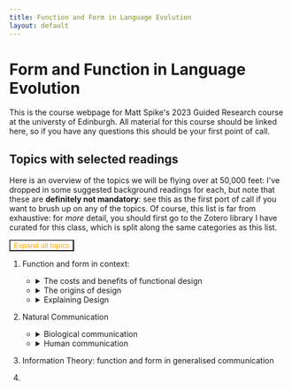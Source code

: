 ```yaml
---
title: Function and Form in Language Evolution
layout: default
---
```


# Form and Function in Language Evolution
This is the course webpage for Matt Spike's 2023 Guided Research course at the universty of Edinburgh.
All material for this course should be linked here, so if you have any questions this should be your first point of call.

## Topics with selected readings

Here is an overview of the topics we will be flying over at 50,000 feet: I've dropped in some suggested background readings for each, but note that these are **definitely not mandatory**: see this as the first port of call if you want to brush up on any of the topics. Of course, this list is far from exhaustive: for *more* detail, you should first go to the Zotero library I have curated for this class, which is split along the same categories as this list.

<button id="btnExpandHideAllDetails" onclick="openAll()" style="color:orange;background-color:#ffffff00;">Expand all topics</button>

1. Function and form in context:
	- <details markdown="1">
		<summary>The costs and benefits of functional design</summary> 

		- <details markdown="1">
			<summary>Technology</summary>

			- Allocating cost and benefits: [Adler & Posner 1999](https://heinonline.org/HOL/P?h=hein.journals/ylr109&i=203 "Adler, M. D., & Posner, E. A. (1999). Rethinking Cost-Benefit Analysis. Yale Law Journal, 109(2), 165–248. https://doi.org/10.2307/797489")
			- Design: [Mantei 1988](https://doi.org/10.1145/42404.42408 "Mantei, M. M., & Teorey, T. J. (1988). Cost/benefit analysis for incorporating human factors in the software lifecycle. Communications of the ACM, 31(4), 428–439. https://doi.org/10.1145/42404.42408")
			- Decisions & Risk: [Fischhoff 2020](https://www.science.org/doi/full/10.1126/science.aaa6516 "Fischhoff, B. (2015). The realities of risk-cost-benefit analysis. Science, 350(6260), aaa6516. https://doi.org/10.1126/science.aaa6516")
			- The Ford Pinto Case: [Smith 2017](https://heinonline.org/HOL/P?h=hein.journals/twlram2016&i=212 "Smith, B. W. (2017) THE TROLLEY AND THE PINTO: COST- BENEFIT ANALYSIS IN AUTOMATED DRIVING AND OTHER CYBER- PHYSICAL SYSTEMS. Texas A&M Law Review, 4(4(2)), 197–208.")

		- <details markdown="1">
			<summary>Biology</summary>

			- Body size and metabolism: [Kozłowski, Konarzewski, & Czarnoleski 2020](https://doi.org/10.1111/brv.12615 "Kozłowski, J., Konarzewski, M., & Czarnoleski, M. (2020). Coevolution of body size and metabolic rate in vertebrates: A life-history perspective. Biological Reviews, 95(5), 1393–1417. https://doi.org/10.1111/brv.12615")
			- Functional traits: [Barr, Boisvert & Bateman 2021](https://www.mdpi.com/2221-3759/9/4/53 "Barr, J. I., Boisvert, C. A., & Bateman, P. W. (2021). At What Cost? Trade-Offs and Influences on Energetic Investment in Tail Regeneration in Lizards Following Autotomy. Journal of Developmental Biology, 9(4), 53. https://doi.org/10.3390/jdb9040053")
			- Behaviour: [Griffiths 1986](https://www.jstor.org/stable/4691 "Griffiths, D. (1986). Pit Construction by Ant-Lion Larvae: A Cost-Benefit Analysis. Journal of Animal Ecology, 55(1), 39–57. https://doi.org/10.2307/4691")
			- Learning: [Johnston et al 1982](https://www.sciencedirect.com/science/article/pii/S0065345408600467 "Johnston, T. D. (1982). Selective Costs and Benefits in the Evolution of Learning. In J. S. Rosenblatt, R. A. Hinde, C. Beer, & M.-C. Busnel (Eds.), Advances in the Study of Behavior (Vol. 12, pp. 65–106). Academic Press. https://doi.org/10.1016/S0065-3454(08)60046-7")
			- Cognition: [Huebner & Schulkin 2022 Chapter 1](https://doi.org/10.1017/9781108982191 "Huebner, B., & Schulkin, J. (2022). Biological Cognition (1st ed.). Cambridge University Press. https://doi.org/10.1017/9781108982191")

		- <details markdown="1">
			<summary>Humans</summary>

			- Physiology: [Pontzer, Raichlen & Sockol 2009](https://doi.org/10.1016/j.jhevol.2008.09.001 "Pontzer, H., Raichlen, D. A., \& Sockol, M. D. (2009). The metabolic cost of walking in humans, chimpanzees, and early hominins. Journal of Human Evolution, 56(1), 43–54. https://doi.org/10.1016/j.jhevol.2008.09.001")
			- Behaviour: [Nettle 2013](https://doi.org/10/f463mg "Nettle, D., Gibson, M. A., Lawson, D. W., \& Sear, R. (2013). Human behavioral ecology: Current research and future prospects. Behavioral Ecology, 24(5), 1031–1040. https://doi.org/10/f463mg")
			- Cognition: [Lieder Griffiths 2020](https://doi.org/10/gf23rr "Lieder, F., Griffiths, T. L. (2020). Resource-rational analysis: Understanding human cognition as the optimal use of limited computational resources. Behavioral and Brain Sciences, 43")
			- Social Learning: [Boyd & Richerson 2011](https://doi.org/10/cmc4j7 "Boyd, R., Richerson, P. J., & Henrich, J. (2011). The cultural niche: Why social learning is essential for human adaptation. Proceedings of the National Academy of Sciences, 108(Supplement_2), 10918–10925. https://doi.org/10/cmc4j7")
			- Social Cognition: [Herrmann et al 2007](https://doi.org/10/fmsz3g "Herrmann, E., Call, J., Hernandez-Lloreda, M. V., Hare, B., \& Tomasello, M. (2007). Humans Have Evolved Specialized Skills of Social Cognition: The Cultural Intelligence Hypothesis. Science, 317(5843), 1360–1366. https://doi.org/10/fmsz3g")
			- Culture: [Henrich & Henrich 2010](https://doi.org/10.1098/rspb.2010.1191 "Henrich, J., Henrich, N. (2010). The evolution of cultural adaptations: Fijian food taboos protect against dangerous marine toxins. Proceedings of the Royal Society B: Biological Sciences, 277(1701), 3715–3724")
	
	- <details markdown="1">
		<summary>The origins of design</summary>
		
		- <details markdown="1">
			<summary>Biological evolution</summary>
	
			- Mechanisms: Selection, mutation, drift [Berkeley UCMP](https://evolution.berkeley.edu/evolution-101/mechanisms-the-processes-of-evolution/ "© UC Museum of Paleontology Understanding Evolution, www.understandingevolution.org")
			- Evolutionary Novelties: [Wagner 2010](https://www.sciencedirect.com/science/article/pii/S0960982209019459 "Wagner, G. P. (2015). Evolutionary innovations and novelties: Let us get down to business! Zoologischer Anzeiger - A Journal of Comparative Zoology, 256, 75–81. https://doi.org/10.1016/j.jcz.2015.04.006")
			- Development and Constraints: [Arnold 1992](https://www.journals.uchicago.edu/doi/abs/10.1086/285398 "Arnold, S. J. (1992). Constraints on Phenotypic Evolution. The American Naturalist, 140, S85–S107. https://doi.org/10.1086/285398")
			- Evolutionary Ecology: [Collins 1986](https://www.jstor.org/stable/4330976 "Collins, J. P. (1986). 'Evolutionary Ecology' and the Use of Natural Selection in Ecological Theory. Journal of the History of Biology, 19(2), 257–288. https://doi.org/10.1007/BF00138879")
			- Systems Biology: [Aderem 2005](https://www.jstor.org/stable/4330976 "Aderem, A. (2005). Systems Biology: Its Practice and Challenges. Cell, 121(4), 511–513. https://doi.org/10.1016/j.cell.2005.04.020")
	
		- <details markdown="1">
			<summary>Cultural Evolution</summary>
	
			- Overview: [Mesoudi 2016](https://link.springer.com/article/10.1007/s11692-015-9320-0 "Mesoudi, A. (2016). Cultural Evolution: A Review of Theory, Findings and Controversies. Evolutionary Biology, 43(4), 481–497. https://doi.org/10.1007/s11692-015-9320-0")
			- Cumulative culture [Caldwell & Millen 2008](https://doi.org/10.1098%2Frstb.2008.0133 "Caldwell, C. A., & Millen, A. E. (2008). Studying cumulative cultural evolution in the laboratory. Philosophical Transactions of the Royal Society B: Biological Sciences, 363(1509), 3529–3539. https://doi.org/10.1098/rstb.2008.0133")
			- Theories: 
				- Dual Inheritance Theory [Henrich & McElreath 2007](https://doi.org/10.1093/oxfordhb/9780198568308.013.0038 "Henrich, J., & McElreath, R. (2007). Dual-inheritance theory: The evolution of human cultural capacities and cultural evolution. In L. Barrett & R. Dunbar (Eds.), Oxford Handbook of Evolutionary Psychology (p. 0). Oxford University Press. https://doi.org/10.1093/oxfordhb/9780198568308.013.0038")
				- Cultural Attraction Theory [Miton 2022](https://psyarxiv.com/qs2et/ "Miton, H. (2022). Cultural Attraction [Preprint]. PsyArXiv. https://doi.org/10.31234/osf.io/qs2et")
				- Paris vs California: [Buskell 2019](https://doi.org/10.1002/evan.21762 "Buskell, A. (2019). Looking for middle ground in cultural attraction theory. Evolutionary Anthropology: Issues, News, and Reviews, 28(1), 14–17. https://doi.org/10.1002/evan.21762")
			- Systems Approaches: [Buskell 2019](https://doi.org/10.1057/s41599-019-0343-5 "Buskell, A., Enquist, M., & Jansson, F. (2019). A systems approach to cultural evolution. Palgrave Communications, 5(1), 131. https://doi.org/10.1057/s41599-019-0343-5")
			- Fidelity and Granularity: [Charbonneah & Bouratt 2021](https://doi.org/10.1007/s11229-021-03047-1 "Charbonneau, M., & Bourrat, P. (2021). Fidelity and the grain problem in cultural evolution. Synthese, 199(3), 5815–5836. https://doi.org/10.1007/s11229-021-03047-1")
	
	- <details markdown="1">
		<summary>Explaining Design</summary>
	
		- <details markdown="1">
			<summary>Theories and Frameworks</summary>
		 
			- Adaptation: 
				- Meyr's Ultimate/Proximate Distinction: [Laland et al 2011](https://www.science.org/doi/abs/10.1126/science.1210879 "Laland, K. N., Sterelny, K., Odling-Smee, J., Hoppitt, W., & Uller, T. (2011). Cause and Effect in Biology Revisited: Is Mayr’s Proximate-Ultimate Dichotomy Still Useful? Science, 334(6062), 1512–1516. https://doi.org/10/bn7zk9") 
				- Tinbergen's 4 Questions [Spike 2017](http://link.springer.com/10.1007/s10539-018-9610-x "Spike, M. (2017). The evolution of linguistic rules. Biology & Philosophy, 32(6), 887–904. https://doi.org/10/gmstz9")
			- Cognition: 
				- Overview of Cognitive Science: [Oberlander 2006](https://www.sciencedirect.com/science/article/pii/B0080448542008567 "Oberlander, J. (2006). Cognitive Science: Overview. In K. Brown (Ed.), Encyclopedia of Language & Linguistics (Second Edition) (pp. 562–568). Elsevier. https://doi.org/10.1016/B0-08-044854-2/00856-7")
				- Marr's 4 levels: [Elber-Dorozko & Shagrir, 2018](https://www.taylorfrancis.com/chapters/edit/10.4324/9781315643670-16/computation-levels-cognitive-neural-sciences-lotem-elber-dorozko-oron-shagrir "Elber-Dorozko, L., & Shagrir, O. (2018). Computation and levels in the cognitive and neural sciences. In The Routledge Handbook of the Computational Mind. Routledge.")
	
		- <details markdown="1">
			<summary>Extensions</summary>
	
			- Biology:
				- Non-genetic inheritance: [Jablonka & Lamb 2007](https://doi.org/10.1017/S0140525X07002221 "Jablonka, E., & Lamb, M. J. (2007). Précis of Evolution in Four Dimensions. Behavioral and Brain Sciences, 30(4), 353–365. https://doi.org/10.1017/S0140525X07002221")
				- Novelty, Plasticity & Niche Construction: [Sterelny 2009](https://link.springer.com/chapter/10.1007/978-1-4020-9636-5_7 "Sterelny, K. (2009). Novelty, Plasticity and Niche Construction: The Influence of Phenotypic Variation on Evolution. In A. Barberousse, M. Morange, & T. Pradeu (Eds.), Mapping the Future of Biology: Evolving Concepts and Theories (pp. 93–110). Springer Netherlands. https://doi.org/10.1007/978-1-4020-9636-5_7")
				- Extended Evolutionary Synthesis: [Laland et al 2015](https://royalsocietypublishing.org/doi/full/10.1098/rspb.2015.1019 "Laland, K. N., Uller, T., Feldman, M. W., Sterelny, K., Müller, G. B., Moczek, A., Jablonka, E., & Odling-Smee, J. (2015). The extended evolutionary synthesis: Its structure, assumptions and predictions. Proceedings of the Royal Society B: Biological Sciences, 282(1813), 20151019. https://doi.org/10.1098/rspb.2015.1019")
			- Cognition:
				- 4e Cognition: [Clark 2017](https://doi.org/10.1002/9781405164535.ch39 "Clark, A. (2017). Embodied, Situated, and Distributed Cognition. In A Companion to Cognitive Science (pp. 506–517). John Wiley & Sons, Ltd. https://doi.org/10.1002/9781405164535.ch39")
				- Culture & Cognition: [Heyes 2018](https://doi.org/10.1098/rstb.2017.0051 "Heyes, C. (2018). Enquire within: Cultural evolution and cognitive science. Philosophical Transactions of the Royal Society B: Biological Sciences, 373(1743), 20170051. https://doi.org/10.1098/rstb.2017.0051")
	
		- <details markdown="1">
			<summary> Critiques of adaptationism and teleology</summary>
	
			- in Biology: [Gould & Lewontin 1979](https://royalsocietypublishing.org/doi/10.1098/rspb.1979.0086 "Gould, S. J., Lewontin, R. C., Maynard Smith, J., & Holliday, R. (1997). The spandrels of San Marco and the Panglossian paradigm: A critique of the adaptationist programme. Proceedings of the Royal Society of London. Series B. Biological Sciences, 205(1161), 581–598. https://doi.org/10.1098/rspb.1979.0086")
			- in (Evolutionary) Psychology: [Downes 2021](https://plato.stanford.edu/entries/evolutionary-psychology/ "Downes, Stephen M., 'Evolutionary Psychology', The Stanford Encyclopedia of Philosophy (Spring 2021 Edition), Edward N. Zalta (ed.), URL = <https://plato.stanford.edu/archives/spr2021/entries/evolutionary-psychology/>") 
			- in Evolutionary Psychology (again): [Lloyd 1999](https://doi.org/10.1023/A:1006638501739 "Lloyd, E. A. (1999). Evolutionary Psychology: The Burdens of Proof. Biology and Philosophy, 14(2), 211–233. https://doi.org/10.1023/A:1006638501739")
			- in Culture: [Fracchia & Lewontin 1979](https://royalsocietypublishing.org/doi/10.1098/rspb.1979.0086 "Fracchia, J., & Lewontin, R. C. (1999). Does Culture Evolve? History and Theory, 38(4), 52–78. https://doi.org/10/dxhwmk")
	
2. Natural Communication
	- <details markdown="1">
		<summary>Biological communication</summary>
		
		- <details markdown="1">
			<summary>Function as definitional</summary>
			
			- Definitions [Scott-Phillips 2008](https://doi.org/10.1111/j.1420-9101.2007.01497.x "Scott-Phillips, T. C. (2008). Defining biological communication. Journal of Evolutionary Biology, 21(2), 387–395. https://doi.org/10.1111/j.1420-9101.2007.01497.x")
			- Taxonomy of Biological Information: [Wagner & Danchin 2010](https://doi.org/10.1111/j.1600-0706.2009.17315.x "Wagner, Richard H., and Étienne Danchin. A Taxonomy of Biological Information. Oikos 119, no. 2 (2010): 203–9. https://doi.org/10.1111/j.1600-0706.2009.17315.x.")
			- As systems: [Hebets et al 2016](https://doi.org/10.1098/rspb.2015.2889 "Hebets, E. A., Barron, A. B., Balakrishnan, C. N., Hauber, M. E., Mason, P. H., & Hoke, K. L. (2016). A systems approach to animal communication. Proceedings of the Royal Society B: Biological Sciences, 283(1826), 20152889. https://doi.org/10.1098/rspb.2015.2889")

		- <details markdown="1">
			<summary>Diverse forms, limited functions:</summary>
			
			- <details markdown="1">
				<summary>In the organism</summary>

				- Gene regulatory networks: [Angelin-Bonnet, Biggs &Vignes 2019](https://doi.org/10.1007/978-1-4939-8882-2_15 "Angelin-Bonnet, O., Biggs, P.J., Vignes, M. (2019). Gene Regulatory Networks: A Primer in Biological Processes and Statistical Modelling. In: Sanguinetti, G., Huynh-Thu, V. (eds) Gene Regulatory Networks. Methods in Molecular Biology, vol 1883. https://doi.org/10.1007/978-1-4939-8882-2_15")
				- Between cells: [Armingol et al 2021](https://doi.org/10.1038/s41576-020-00292-x "Armingol, Erick, Adam Officer, Olivier Harismendy, and Nathan E. Lewis. Deciphering Cell–Cell Interactions and Communication from Gene Expression Nature Reviews Genetics. Nature Reviews Genetics 22, no. 2 (February 2021): 71–88. https://doi.org/10.1038/s41576-020-00292-x")
				- The endocrine system: [Seldin, Marcus & Lusis 2019](https://doi.org/10.1194/jlr.S090316. "Seldin, Marcus M., and Aldons J. Lusis. Systems-Based Approaches for Investigation of Inter-Tissue Communication [S]. Journal of Lipid Research 60, no. 3 (March 1, 2019): 450–55. https://doi.org/10.1194/jlr.S090316.")
				- Neurons: [Arendt et al 2019](https://doi.org/10.1016/j.conb.2019.01.022 "Arendt, D., Bertucci, P. Y., Achim, K., & Musser, J. M. (2019). Evolution of neuronal types and families. Current opinion in neurobiology, 56, 144-152.")

			- <details markdown="1">
				<summary>Between Animals:</summary>

				- Animal Communication [Searcy & Nowicki 2021](https://doi.org/10.1002/9781119109556.ch14 "Searcy, W. A., & Nowicki, S. (2021). Animal Communication. The Behavior of Animals, 2nd Edition: Mechanisms, Function and Evolution, 367-396.")
				- Quorum Sensing: [Williams et al 2007](https://doi.org/10.1098/rstb.2007.203 "Williams, Paul, Klaus Winzer, Weng C Chan, and Miguel Cámara. Look Who’s Talking: Communication and Quorum Sensing in the Bacterial World. Philosophical Transactions of the Royal Society B: Biological Sciences 362, no. 1483 (2007): 1119–34. https://doi.org/10.1098/rstb.2007.203")
				- Bees: [Benveniste 1953](https://doi.org/10.1177/039219215300100101 "Benveniste, E. Animal Communication and Human Language: The Language of the Bees. Diogenes 1, no. 1 (January 1, 1953): 1–7. https://doi.org/10.1177/039219215300100101.")

			- <details markdown="1">
				<summary>Functions:</summary>

				- Social signals: [Roberts & Roberts 2020](https://doi.org/10.1111/brv.12553 "Roberts, Anna I., and Sam G. B. Roberts. Communicative Roots of Complex Sociality and Cognition. Biological Reviews 95, no. 1 (2020): 51–73. https://doi.org/10.1111/brv.12553.")
				- Signalling Quality [Sheehan & Bergman 2016](https://doi.org/10.1093/beheco/arv109 "Sheehan, Michael J., and Thore J. Bergman. 'Is There an Evolutionary Trade-off between Quality Signaling and Social Recognition?' Behavioral Ecology 27, no. 1 (January 1, 2016): 2–13. https://doi.org/10.1093/beheco/arv109.")
				- Deception: [Martinez 2019](https://doi.org/10.1016/j.shpsc.2019.101184 "Martínez, M. (2019). Deception as cooperation. Studies in History and Philosophy of Science Part C: Studies in History and Philosophy of Biological and Biomedical Sciences, 77, 101184.")
				- Functional Information Taxonomy [Fresco, Ginsburg & Jablonka 2020](https://doi.org/10.1007/s13164-018-0410-7 "Fresco, N., Ginsburg, S., & Jablonka, E. (2020). Functional Information: A Graded Taxonomy of Difference Makers. Review of Philosophy and Psychology, 11(3), 547–567. https://doi.org/10.1007/s13164-018-0410-7")


			- <details markdown="1">
				<summary>Form:</summary>
				
				- Signal Detection & Noise [Wiley 2013](https://doi.org/10.1007/978-3-642-41494-7_2 "Wiley, R. H. (2013). Signal Detection, Noise, and the Evolution of Communication. In H. Brumm (Ed.), Animal Communication and Noise (pp. 7–30). Springer. https://doi.org/10.1007/978-3-642-41494-7_2")
				- Multimodality: [Bro-Jørgensen 2010](https://doi.org/10.1016/j.tree.2009.11.003 "Bro-Jørgensen, J. (2010). Dynamics of multiple signalling systems: animal communication in a world in flux. Trends in Ecology & Evolution, 25(5), 292-300.")
				- Plasticity: [Ords, Stamps & Losos 2010](https://doi.org/10.1111/j.1558-5646.2010.01056.x "Ord, Terry J., Judy A. Stamps, and Jonathan B. Losos. Adaptation and Plasticity of Animal Communication in Fluctuating Environments. Evolution 64, no. 11 (2010): 3134–48. https://doi.org/10.1111/j.1558-5646.2010.01056.x")

		- <details markdown="1">
			<summary>Manipulation, inclusive fitness, or group selection?</summary>

			- [Owren et al 2010](https://doi.org/10.1007/s10539-010-9224-4 "Owren, M. J., Rendall, D., & Ryan, M. J. (2010). Redefining animal signaling: Influence versus information in communication. Biology & Philosophy, 25(5), 755–780. https://doi.org/10.1007/s10539-010-9224-4")
			- Blip
			- Blong	
	
	- <details markdown="1">
		<summary>Human communication</summary>
		
		- <details markdown="1">
			<summary>Are language and communication co-extensive?</summary>
			
			- Bleepo
			- Blloopo	
			- yupj

		- <details markdown="1">
			<summary>Diverse forms, unlimited function, and the role of pragmatics</summary>
			
			- Bleepo
			- Blloopo	
			- yupj

		- <details markdown="1">
			<summary>Language design: thought or communication?</summary>
			
			- Bleepo
			- Blloopo	
			- yupj

4.  Information Theory: function and form in generalised communication
5. 
  

<script> 
function openAll() {
  var elems = document.getElementsByTagName("details");
  document.getElementById("btnExpandHideAllDetails").innerHTML = "Collapse all topics";
  document.getElementById("btnExpandHideAllDetails").setAttribute( "onClick", "javascript: closeAll();");

  for (var i = 0; i <= elems.length; i++){
    elems[i].setAttribute("open", "true");
    }
}
</script>		   
	
<script>
function closeAll() {	
  var elems = document.getElementsByTagName("details");
  document.getElementById("btnExpandHideAllDetails").setAttribute( "onClick", "javascript: openAll();" );
  document.getElementById("btnExpandHideAllDetails").innerHTML = "Expand all topics";	
  
  for (var i = 0; i <= elems.length; i++){
    elems[i].removeAttribute("open");
  }
}				   
</script>
